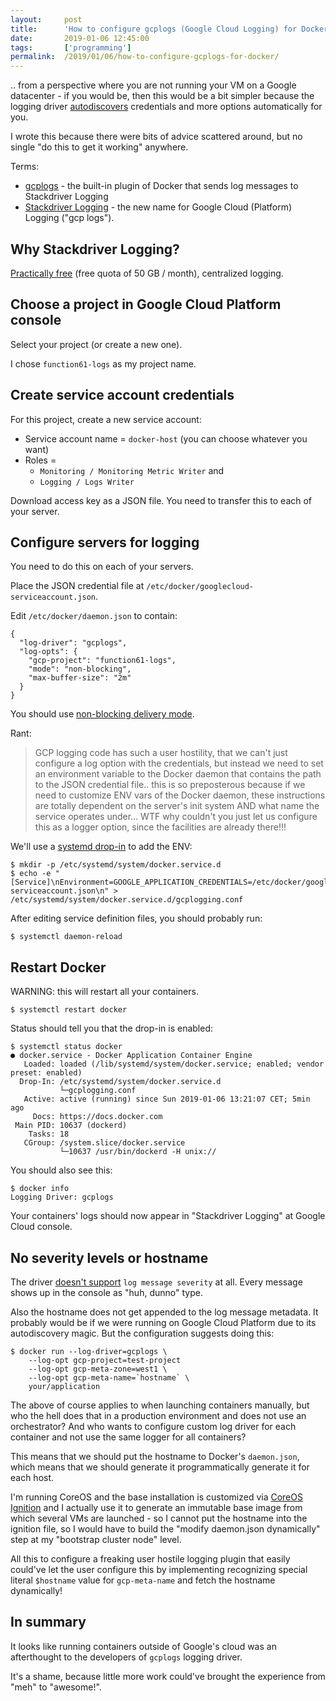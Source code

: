 ```yaml
---
layout:     post
title:      'How to configure gcplogs (Google Cloud Logging) for Docker'
date:       2019-01-06 12:45:00
tags:       ['programming']
permalink:  /2019/01/06/how-to-configure-gcplogs-for-docker/
---
```


.. from a perspective where you are not running your VM on a Google datacenter - if you
would be, then this would be a bit simpler because the logging driver
[autodiscovers](https://cloud.google.com/compute/docs/storing-retrieving-metadata)
credentials and more options automatically for you.

I wrote this because there were bits of advice scattered around, but no single "do this
to get it working" anywhere.

Terms:

- [gcplogs](https://docs.docker.com/config/containers/logging/gcplogs/) - the built-in
  plugin of Docker that sends log messages to Stackdriver Logging
- [Stackdriver Logging](https://cloud.google.com/logging/docs/) - the new name for Google Cloud (Platform) Logging ("gcp logs").


Why Stackdriver Logging?
------------------------

[Practically free](https://cloud.google.com/stackdriver/pricing) (free quota of 50 GB /
month), centralized logging.


Choose a project in Google Cloud Platform console
-------------------------------------------------

Select your project (or create a new one).

I chose `function61-logs` as my project name.


Create service account credentials
----------------------------------

For this project, create a new service account:

- Service account name = `docker-host` (you can choose whatever you want)
- Roles =
	* `Monitoring / Monitoring Metric Writer` and
	* `Logging / Logs Writer`

Download access key as a JSON file. You need to transfer this to each of your server.


Configure servers for logging
-----------------------------

You need to do this on each of your servers.

Place the JSON credential file at `/etc/docker/googlecloud-serviceaccount.json`.

Edit `/etc/docker/daemon.json` to contain:

	{
	  "log-driver": "gcplogs",
	  "log-opts": {
	    "gcp-project": "function61-logs",
	    "mode": "non-blocking",
	    "max-buffer-size": "2m"
	  }
	}

You should use
[non-blocking delivery mode](https://docs.docker.com/config/containers/logging/configure/#configure-the-delivery-mode-of-log-messages-from-container-to-log-driver).

Rant:

> GCP logging code has such a user hostility, that we can't just configure a log option with
> the credentials, but instead we need to set an environment variable to the Docker daemon
> that contains the path to the JSON credential file.. this is so preposterous because if
> we need to customize ENV vars of the Docker daemon, these instructions are totally
> dependent on the server's init system AND what name the service operates under... WTF
> why couldn't you just let us configure this as a logger option, since the facilities
> are already there!!!

We'll use a
[systemd drop-in](https://coreos.com/os/docs/latest/using-systemd-drop-in-units.html) to
add the ENV:

	$ mkdir -p /etc/systemd/system/docker.service.d
	$ echo -e "[Service]\nEnvironment=GOOGLE_APPLICATION_CREDENTIALS=/etc/docker/googlecloud-serviceaccount.json\n" > /etc/systemd/system/docker.service.d/gcplogging.conf

After editing service definition files, you should probably run:

	$ systemctl daemon-reload


Restart Docker
--------------

WARNING: this will restart all your containers.

	$ systemctl restart docker

Status should tell you that the drop-in is enabled:

	$ systemctl status docker
	● docker.service - Docker Application Container Engine
	   Loaded: loaded (/lib/systemd/system/docker.service; enabled; vendor preset: enabled)
	  Drop-In: /etc/systemd/system/docker.service.d
	           └─gcplogging.conf
	   Active: active (running) since Sun 2019-01-06 13:21:07 CET; 5min ago
	     Docs: https://docs.docker.com
	 Main PID: 10637 (dockerd)
	    Tasks: 18
	   CGroup: /system.slice/docker.service
	           └─10637 /usr/bin/dockerd -H unix://

You should also see this:

	$ docker info
	Logging Driver: gcplogs

Your containers' logs should now appear in "Stackdriver Logging" at Google Cloud console.


No severity levels or hostname
------------------------------

The driver [doesn't support](https://github.com/moby/moby/issues/22736)
`log message severity` at all. Every message shows up in the console as "huh, dunno" type.

Also the hostname does not get appended to the log message metadata. It probably would be
if we were running on Google Cloud Platform due to its autodiscovery magic. But the
configuration suggests doing this:

```
$ docker run --log-driver=gcplogs \
    --log-opt gcp-project=test-project
    --log-opt gcp-meta-zone=west1 \
    --log-opt gcp-meta-name=`hostname` \
    your/application
```

The above of course applies to when launching containers manually, but who the hell does
that in a production environment and does not use an orchestrator? And who wants to
configure custom log driver for each container and not use the same logger for all containers?

This means that we should put the hostname to Docker's `daemon.json`, which means that we
should generate it programmatically generate it for each host.

I'm running CoreOS and the base installation is customized via
[CoreOS Ignition](https://coreos.com/ignition/docs/latest/) and I actually use it to
generate an immutable base image from which several VMs are launched - so I cannot put the
hostname into the ignition file, so I would have to build the
"modify daemon.json dynamically" step at my "bootstrap cluster node" level.

All this to configure a freaking user hostile logging plugin that easily could've let the
user configure this by implementing recognizing special literal `$hostname` value for
`gcp-meta-name` and fetch the hostname dynamically!


In summary
----------

It looks like running containers outside of Google's cloud was an afterthought
to the developers of `gcplogs` logging driver.

It's a shame, because little more work could've brought the experience from "meh" to "awesome!".
